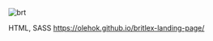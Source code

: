 ![brt](https://github.com/user-attachments/assets/c8e17955-3541-4249-8c40-286679c834d8)

HTML, SASS
https://olehok.github.io/britlex-landing-page/

